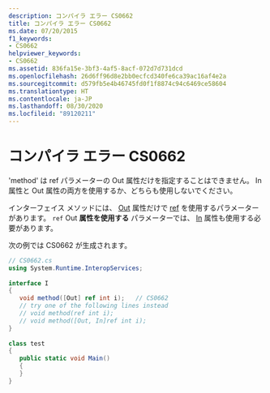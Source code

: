 ```yaml
---
description: コンパイラ エラー CS0662
title: コンパイラ エラー CS0662
ms.date: 07/20/2015
f1_keywords:
- CS0662
helpviewer_keywords:
- CS0662
ms.assetid: 836fa15e-3bf3-4af5-8acf-072d7d731dcd
ms.openlocfilehash: 26d6ff96d8e2bb0ecfcd340fe6ca39ac16af4e2a
ms.sourcegitcommit: d579fb5e4b46745fd0f1f8874c94c6469ce58604
ms.translationtype: HT
ms.contentlocale: ja-JP
ms.lasthandoff: 08/30/2020
ms.locfileid: "89120211"
---
```

# <a name="compiler-error-cs0662"></a>コンパイラ エラー CS0662

'method' は ref パラメーターの Out 属性だけを指定することはできません。 In 属性と Out 属性の両方を使用するか、どちらも使用しないでください。  
  
 インターフェイス メソッドには、 [Out](../language-reference/keywords/ref.md) 属性だけで [ref](xref:System.Runtime.InteropServices.OutAttribute) を使用するパラメーターがあります。 `ref` Out **属性を使用する** パラメーターでは、 [In](xref:System.Runtime.InteropServices.InAttribute) 属性も使用する必要があります。  
  
 次の例では CS0662 が生成されます。  
  
```csharp
// CS0662.cs  
using System.Runtime.InteropServices;  
  
interface I  
{  
   void method([Out] ref int i);   // CS0662  
   // try one of the following lines instead  
   // void method(ref int i);  
   // void method([Out, In]ref int i);  
}  
  
class test  
{  
   public static void Main()  
   {  
   }  
}  
```
